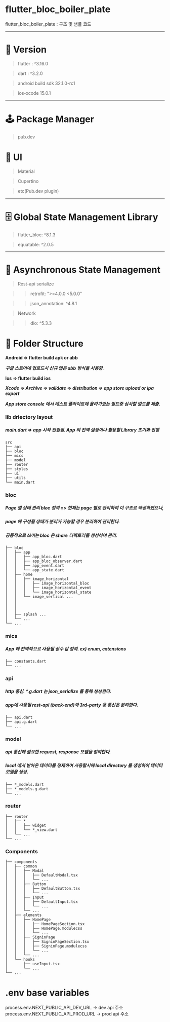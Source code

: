 # flutter_bloc_boiler_plate

flutter_bloc_boiler_plate : 구조 및 샘플 코드

---------------

# 💾 Version

> flutter : ^3.16.0

> dart : ^3.2.0

> android build sdk 32.1.0-rc1

> ios-xcode 15.0.1

---------------

# 🕹 Package Manager

> pub.dev

# 📱 UI

> Material

> Cupertino

> etc(Pub.dev plugin)

---------------

# 🗄 Global State Management Library

> flutter_bloc: ^8.1.3

> equatable: ^2.0.5

---------------

# 📲 Asynchronous State Management
> Rest-api serialize

>  > retrofit: ">=4.0.0 <5.0.0"

>  > json_annotation: ^4.8.1

> Network

>  > dio: ^5.3.3

# 📁 Folder Structure

**Android => flutter build apk or abb**

***구글 스토어에 업로드시 신규 앱은 abb 방식을 사용함.***

**Ios => flutter build ios**

***Xcode => Archive => validate => distribution => app store upload or ipa export***

***App store console 에서 테스트 플라이트에 올라가있는 빌드중 심사할 빌드를 제출.***

### lib driectory layout

##### main.dart => app 시작 진입점. App 의 전역 설정이나 활용할 Library 초기화 진행

    src
    ├── api
    ├── bloc
    ├── mics
    ├── model
    ├── router
    ├── styles
    ├── ui
    ├── utils
    └── main.dart

### bloc

##### Page 별 상태 관리 bloc 정의 => 현재는 page 별로 관리하려 이 구조로 작성하였으나,

##### page 에 구성될 상태가 분리가 가능할 경우 분리하여 관리한다.

##### 공통적으로 쓰이는 bloc 은 share 디렉토리를 생성하여 관리.

    ├── bloc
    │   ├── app
    │   │   ├── app_bloc.dart
    │   │   ├── app_bloc_observer.dart
    │   │   ├── app_event.dart
    │   │   └── app_state.dart
    │   ├── home
    │   │   ├── image_horizontal
    │   │   │   ├── image_horizontal_bloc
    │   │   │   ├── image_horizontal_event
    │   │   │   └── image_horizontal_state
    │   │   └── image_vertical ...
    │   │
    │   │
    │   │
    │   ├── splash ...
    │   └── ...
    └── ...

### mics

##### App 에 전역적으로 사용될 상수 값 정의. ex) enum, extensions

    ├── constants.dart
    └── ...

### api

##### http 통신. *.g.dart 는 json_serialize 를 통해 생성한다.

##### app에 사용될 rest-api (back-end)와 3rd-party 용 통신은 분리한다.

    ├── api.dart
    ├── api.g.dart
    └── ...

### model

##### api 통신에 필요한 request, response 모델을 정의한다.

##### local 에서 받아온 데이터를 정제하여 사용할시에 local directory 를 생성하여 데이터 모델을 생성.

    ├── *_models.dart
    ├── *_models.g.dart
    └── ...

### router

    ├── router
    │   ├── *
    │   │   ├── widget
    │   │   └── *_view.dart
    │   └── ...
    └── ...

### Components

    ├── components
    │   ├── common
    │   │   ├── Modal
    │   │   │   ├── DefaultModal.tsx
    │   │   │   └── ...
    │   │   ├── Button
    │   │   │   ├── DefaultButton.tsx
    │   │   │   └── ...
    │   │   ├── Input
    │   │   │   ├── DefaultInput.tsx
    │   │   │   └── ...
    │   │   └── ...
    │   ├── elements
    │   │   ├── HomePage
    │   │   │   ├── HomePageSection.tsx
    │   │   │   ├── HomePage.modulecss
    │   │   │   └── ...
    │   │   ├── SigninPage
    │   │   │   ├── SigninPageSection.tsx
    │   │   │   ├── SigninPage.modulecss
    │   │   │   └── ...
    │   │   └── ...
    │   └── hooks
    │       ├── useInput.tsx
    │       └── ...
    └── ...

# .env base variables

process.env.NEXT_PUBLIC_API_DEV_URL -> dev api 주소
process.env.NEXT_PUBLIC_API_PROD_URL -> prod api 주소